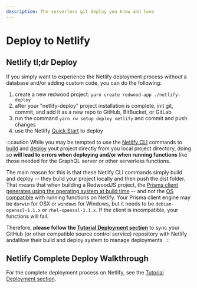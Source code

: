 ```yaml
---
description: The serverless git deploy you know and love
---
```


# Deploy to Netlify

## Netlify tl;dr Deploy

If you simply want to experience the Netlify deployment process without a database and/or adding custom code, you can do the following:

1. create a new redwood project: `yarn create redwood-app ./netlify-deploy`
2. after your "netlify-deploy" project installation is complete, init git, commit, and add it as a new repo to GitHub, BitBucket, or GitLab
3. run the command `yarn rw setup deploy netlify` and commit and push changes
4. use the Netlify [Quick Start](https://app.netlify.com/signup) to deploy

:::caution
While you may be tempted to use the [Netlify CLI](https://cli.netlify.com) commands to [build](https://cli.netlify.com/commands/build) and [deploy](https://cli.netlify.com/commands/deploy) yout project directly from you local project directory, doing so **will lead to errors when deploying and/or when running functions** like those needed for the GraphQL server or other serverless functions.

The main reason for this is that these Netlify CLI commands simply build and deploy -- they build your project locally and then push the dist folder. That means that when building a RedwoodJS project, the [Prisma client generates using the operating system at build time](https://cli.netlify.com/commands/link) -- and not the [OS compatible](https://www.prisma.io/docs/reference/api-reference/prisma-schema-reference#binarytargets-options) with running functions on Netlify. Your Prisma client engine may be `darwin` for OSX or `windows` for Windows, but it needs to be `debian-openssl-1.1.x` or `rhel-openssl-1.1.x`. If the client is incompatible, your functions will fail.

Therefore, **please follow the [Tutorial Deployment section](tutorial/chapter4/deployment.md)** to sync your GitHub (or other compatible source control service) repository with Netlify andalllow their build and deploy system to manage deployments.
:::

## Netlify Complete Deploy Walkthrough

For the complete deployment process on Netlify, see the [Tutorial Deployment section](tutorial/chapter4/deployment.md).

